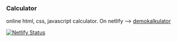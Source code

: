 ### Calculator

online html, css, javascript calculator. On netlify --> [demokalkulator](http://demokalkulator.netlify.app)

[![Netlify Status](https://api.netlify.com/api/v1/badges/12f40038-a3d5-4acf-a095-519a003c16ce/deploy-status)](https://app.netlify.com/sites/demokalkulator/deploys)